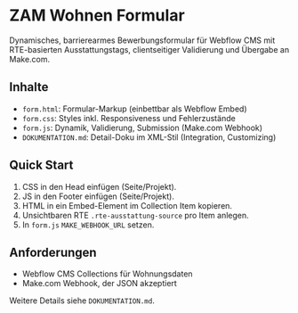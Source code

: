 # ZAM Wohnen Formular

Dynamisches, barrierearmes Bewerbungsformular für Webflow CMS mit RTE-basierten Ausstattungstags, clientseitiger Validierung und Übergabe an Make.com.

## Inhalte
- `form.html`: Formular-Markup (einbettbar als Webflow Embed)
- `form.css`: Styles inkl. Responsiveness und Fehlerzustände
- `form.js`: Dynamik, Validierung, Submission (Make.com Webhook)
- `DOKUMENTATION.md`: Detail-Doku im XML-Stil (Integration, Customizing)

## Quick Start
1. CSS in den Head einfügen (Seite/Projekt).
2. JS in den Footer einfügen (Seite/Projekt).
3. HTML in ein Embed-Element im Collection Item kopieren.
4. Unsichtbaren RTE `.rte-ausstattung-source` pro Item anlegen.
5. In `form.js` `MAKE_WEBHOOK_URL` setzen.

## Anforderungen
- Webflow CMS Collections für Wohnungsdaten
- Make.com Webhook, der JSON akzeptiert

Weitere Details siehe `DOKUMENTATION.md`.
